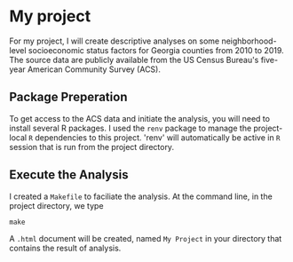 # My project
For my project, I will create descriptive analyses on some neighborhood-level socioeconomic status factors for Georgia counties from 2010 to 2019. The source data are publicly available from the US Census Bureau's five-year American Community Survey (ACS).
## Package Preperation
To get access to the ACS data and initiate the analysis, you will need to install several R packages. I used the `renv` package to manage the project-local `R` dependencies to this project. 'renv' will automatically be active in `R` session that is run from the project directory. 
## Execute the Analysis
I created a `Makefile` to faciliate the analysis. At the command line, in the project directory, we type
```
make
```
A `.html` document will be created, named `My Project` in your directory that contains the result of analysis.

